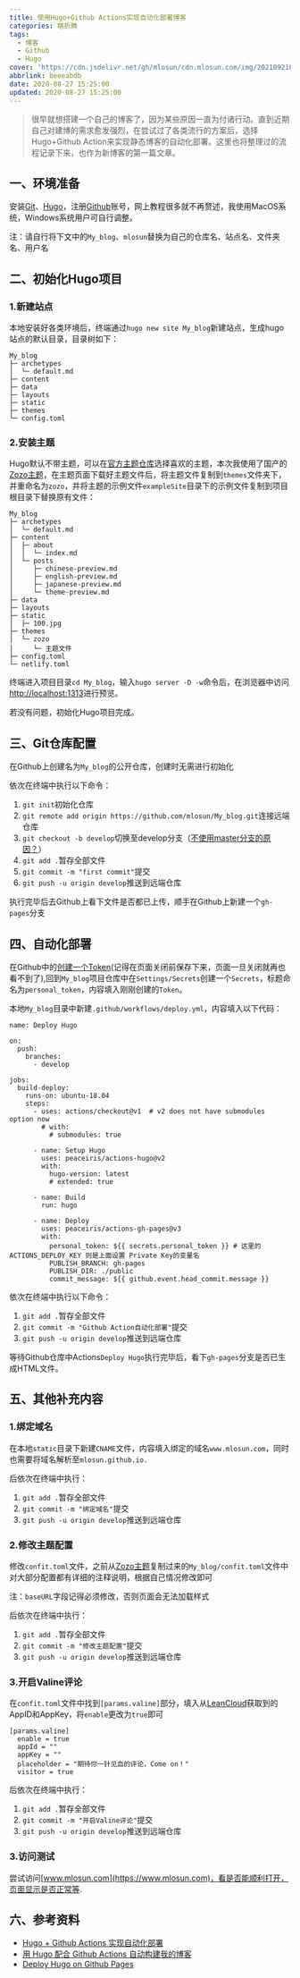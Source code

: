 ```yaml
---
title: 使用Hugo+Github Actions实现自动化部署博客
categories: 瞎折腾
tags:
  - 博客
  - Github
  - Hugo
cover: 'https://cdn.jsdelivr.net/gh/mlosun/cdn.mlosun.com/img/202109210302332.png'
abbrlink: beeeabdb
date: 2020-08-27 15:25:00
updated: 2020-08-27 15:25:00
---
```

> 很早就想搭建一个自己的博客了，因为某些原因一直为付诸行动。直到近期自己对建博的需求愈发强烈，在尝试过了各类流行的方案后，选择Hugo+Github Action来实现静态博客的自动化部署。这里也将整理过的流程记录下来，也作为新博客的第一篇文章。

## 一、环境准备

安装[Git](https://git-scm.com)、[Hugo](https://gohugo.io)，注册[Github](https://github.com)账号，网上教程很多就不再赘述，我使用MacOS系统，Windows系统用户可自行调整。

注：请自行将下文中的`My_blog`、`mlosun`替换为自己的仓库名、站点名、文件夹名、用户名

## 二、初始化Hugo项目

### 1.新建站点
本地安装好各类环境后，终端通过`hugo new site My_blog`新建站点，生成hugo站点的默认目录，目录树如下：

```
My_blog  
├─ archetypes     
│  └─ default.md  
├─ content        
├─ data           
├─ layouts        
├─ static         
├─ themes         
└─ config.toml    
```

### 2.安装主题

Hugo默认不带主题，可以在[官方主题仓库](https://themes.gohugo.io)选择喜欢的主题，本次我使用了国产的[Zozo主题](https://themes.gohugo.io/hugo-theme-zozo/)，在主题页面下载好主题文件后，将主题文件复制到`themes`文件夹下，并重命名为`zozo`，并将主题的示例文件`exampleSite`目录下的示例文件复制到项目根目录下替换原有文件：
```
My_blog
├─ archetypes                          
│  └─ default.md                       
├─ content                             
│  ├─ about                            
│  │  └─ index.md                      
│  └─ posts                            
│     ├─ chinese-preview.md            
│     ├─ english-preview.md                 
│     ├─ japanese-preview.md           
│     └─ theme-preview.md              
├─ data                                
├─ layouts                                                 
├─ static                              
│  ├─ 100.jpg                                                    
├─ themes                              
│  └─ zozo                                          
│     └─ 主题文件                   
├─ config.toml                         
└─ netlify.toml                        
```

终端进入项目目录`cd My_blog`，输入`hugo server -D -w`命令后，在浏览器中访问[http://localhost:1313](http://localhost:1313)进行预览。

若没有问题，初始化Hugo项目完成。

## 三、Git仓库配置
在Github上创建名为`My_blog`的公开仓库，创建时无需进行初始化

依次在终端中执行以下命令：

1. `git init`初始化仓库
2. `git remote add origin https://github.com/mlosun/My_blog.git`连接远端仓库
3. `git checkout -b develop`切换至develop分支（[不使用master分支的原因？](https://weibo.com/ttarticle/p/show?id=2309404516196870390640)）
4. `git add .`暂存全部文件
5. `git commit -m "first commit"`提交
6. `git push -u origin develop`推送到远端仓库

执行完毕后去Github上看下文件是否都已上传，顺手在Github上新建一个`gh-pages`分支

## 四、自动化部署
在Github中的[创建一个Token](https://github.com/settings/tokens)(记得在页面关闭前保存下来，页面一旦关闭就再也看不到了),回到`My_blog`项目仓库中在`Settings/Secrets`创建一个`Secrets`，标题命名为`personal_token`，内容填入刚刚创建的`Token`。

本地`My_blog`目录中新建`.github/workflows/deploy.yml`，内容填入以下代码：

```
name: Deploy Hugo

on:
  push:
    branches:
      - develop

jobs:
  build-deploy:
    runs-on: ubuntu-18.04
    steps:
      - uses: actions/checkout@v1  # v2 does not have submodules option now
        # with:
          # submodules: true

      - name: Setup Hugo
        uses: peaceiris/actions-hugo@v2
        with:
          hugo-version: latest
          # extended: true

      - name: Build
        run: hugo

      - name: Deploy
        uses: peaceiris/actions-gh-pages@v3
        with:
          personal_token: ${{ secrets.personal_token }} # 这里的 ACTIONS_DEPLOY_KEY 则是上面设置 Private Key的变量名
          PUBLISH_BRANCH: gh-pages
          PUBLISH_DIR: ./public
          commit_message: ${{ github.event.head_commit.message }}
```

依次在终端中执行以下命令：
1. `git add .`暂存全部文件
2. `git commit -m "Github Action自动化部署"`提交
3. `git push -u origin develop`推送到远端仓库

等待Github仓库中Actions`Deploy Hugo`执行完毕后，看下`gh-pages`分支是否已生成HTML文件。

## 五、其他补充内容

### 1.绑定域名

在本地`static`目录下新建`CNAME`文件，内容填入绑定的域名`www.mlosun.com`，同时也需要将域名解析至`mlosun.github.io.`

后依次在终端中执行：
1. `git add .`暂存全部文件
2. `git commit -m "绑定域名"`提交
3. `git push -u origin develop`推送到远端仓库

### 2.修改主题配置

修改`confit.toml`文件，之前从[Zozo主题](https://themes.gohugo.io/hugo-theme-zozo/)复制过来的`My_blog/confit.toml`文件中对大部分配置都有详细的注释说明，根据自己情况修改即可

注：`baseURL`字段记得必须修改，否则页面会无法加载样式

后依次在终端中执行：
1. `git add .`暂存全部文件
2. `git commit -m "修改主题配置"`提交
3. `git push -u origin develop`推送到远端仓库

### 3.开启Valine评论

在`confit.toml`文件中找到`[params.valine]`部分，填入从[LeanCloud](https://www.leancloud.cn)获取到的AppID和AppKey，将`enable`更改为`true`即可

```
[params.valine]
  enable = true
  appId = ""
  appKey = ""
  placeholder = "期待你一针见血的评论，Come on！"
  visitor = true
```

后依次在终端中执行：
1. `git add .`暂存全部文件
2. `git commit -m "开启Valine评论"`提交
3. `git push -u origin develop`推送到远端仓库

### 3.访问测试
尝试访问[www.mlosun.com](https://www.mlosun.com)，看是否能顺利打开，页面显示是否正常等.

## 六、参考资料
- [Hugo + Github Actions 实现自动化部署](https://immmmm.com/hugo-github-actions/)
- [用 Hugo 配合 Github Actions 自动构建我的博客](https://www.nashome.cn/posts/hugo-github-actions/)
- [Deploy Hugo on Github Pages](https://piggy.site/posts/deploy-hugo-on-github-pages/)